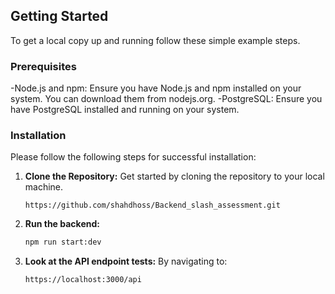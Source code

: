 ## Getting Started

To get a local copy up and running follow these simple example steps.

### Prerequisites

-Node.js and npm: Ensure you have Node.js and npm installed on your system. You can download them from nodejs.org.
-PostgreSQL: Ensure you have PostgreSQL installed and running on your system.

### Installation

Please follow the following steps for successful installation:

1. **Clone the Repository:** Get started by cloning the repository to your local machine.

   ```
   https://github.com/shahdhoss/Backend_slash_assessment.git
   ```

2. **Run the backend:**

   ```sh
   npm run start:dev
   ```

3. **Look at the API endpoint tests:** By navigating to:

   ```sh
   https://localhost:3000/api
   ```
